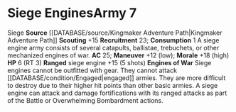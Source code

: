 ﻿---
ac: '25'
hp: '6'
id: '4'
level: '7'
name: Siege Engines
rarity: Common
rus_type_level: null
source: '[[DATABASE/source/Kingmaker Adventure Path|Kingmaker Adventure Path]]'
trait:
- '[[DATABASE/trait/Siege|Siege]]'
type: Warfare Army

---
# Siege Engines<span class="item-type">Army 7</span>

<span class="item-trait">Siege</span>
**Source** [[DATABASE/source/Kingmaker Adventure Path|Kingmaker Adventure Path]]
**Scouting** +15
**Recruitment** 23; **Consumption** 1
A siege engine army consists of several catapults, ballistae, trebuchets, or other mechanized engines of war.
**AC** 25; **Maneuver** +12 (low); **Morale** +18 (high)
**HP** 6 (RT 3)
**Ranged** siege engine +15 (5 shots)
**Engines of War** Siege engines cannot be outfitted with gear. They cannot attack [[DATABASE/condition/Engaged|engaged]] armies. They are more difficult to destroy due to their higher hit points than other basic armies. A siege engine can attack and damage fortifications with its ranged attacks as part of the Battle or Overwhelming Bombardment actions.